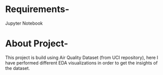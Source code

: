 
# Requirements-
Jupyter Notebook

# About Project-
This project is build using Air Quality Dataset (from UCI repository), here I have performed different EDA visualizations in order to get the insights of the dataset.
